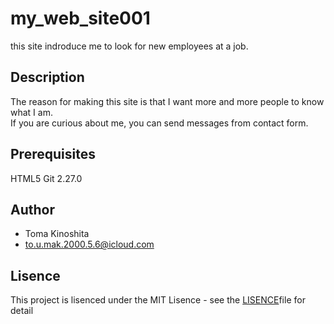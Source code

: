 # my_web_site001
this site indroduce me to look for new employees at a job. 

## Description
The reason for making this site is that I want more and more people to know what I am.<br>If you are curious about me, you can send messages from contact form.

## Prerequisites
HTML5
Git 2.27.0

## Author
* Toma Kinoshita
* to.u.mak.2000.5.6@icloud.com

## Lisence
This project is lisenced under the MIT Lisence - see the [LISENCE](https://kinopppp.github.io/my_web_site001/LISENCE)file for detail








